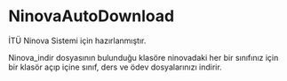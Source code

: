 # NinovaAutoDownload

İTÜ Ninova Sistemi için hazırlanmıştır.

Ninova_indir dosyasının bulunduğu klasöre ninovadaki her bir sınıfınız için bir klasör açıp içine sınıf, ders ve ödev dosyalarınızı indirir.